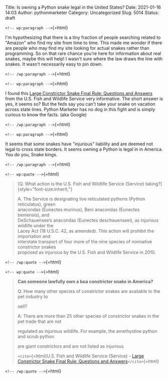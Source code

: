 Title: Is owning a Python snake legal in the United States?
Date: 2021-01-16 14:03
Author: pythonmarketer
Category: Uncategorized
Slug: 5014
Status: draft

`<!-- wp:paragraph -->`{=html}

I'm hypothesizing that there is a tiny fraction of people searching related to "Amazon" who find my site from time to time. This made me wonder if there are people who may find my site looking for actual snakes rather than programming. So on that rare chance you're here for information about real snakes, maybe this will help! I wasn't sure where the law draws the line with snakes. It wasn't necessarily easy to pin down.

`<!-- /wp:paragraph -->`{=html}

`<!-- wp:paragraph -->`{=html}

I found this [Large Constrictor Snake Final Rule: Questions and Answers](https://www.fws.gov/verobeach/PythonPDF/20150306%20LCS%20Final%20Rule%20QA%204.pdf) from the U.S. Fish and Wildlife Service very informative. The short answer is yes, it seems so? But the feds say you can't take your snake on vacation across state lines. Python Marketer has no dog in this fight and is simply curious to know the facts. (aka Google)

`<!-- /wp:paragraph -->`{=html}

`<!-- wp:paragraph -->`{=html}

It seems that some snakes have "injurious" liability and are deemed not legal to cross state borders. It seems owning a Python is legal in in America. You do you, Snake kings.

`<!-- /wp:paragraph -->`{=html}

`<!-- wp:quote -->`{=html}

> [Q. What action is the U.S. Fish and Wildlife Service (Service) taking?]{style="font-size:inherit;"}
>
> A. The Service is designating live reticulated pythons (Python reticulatus), green  
> anacondas (Eunectes murinus), Beni anacondas (Eunectes beniensis), and  
> DeSchauensee’s anacondas (Eunectes deschauenseei), as injurious wildlife under the  
> Lacey Act (18 U.S.C. 42, as amended). This action will prohibit the importation and  
> interstate transport of four more of the nine species of nonnative constrictor snakes  
> proposed as injurious by the U.S. Fish and Wildlife Service in 2010.

`<!-- /wp:quote -->`{=html}

`<!-- wp:quote -->`{=html}

> **Can someone lawfully own a boa constrictor snake in America?**
>
> Q: How many other species of constrictor snakes are available to the pet industry to
>
> sell?
>
> A: There are more than 25 other species of constrictor snakes in the pet trade that are not
>
> regulated as injurious wildlife. For example, the amethystine python and scrub python
>
> are giant constrictors and are not listed as injurious
>
> `<cite>`{=html}U.S. Fish and Wildlife Service (Service) - [Large Constrictor Snake Final Rule: Questions and Answers](https://www.fws.gov/verobeach/PythonPDF/20150306%20LCS%20Final%20Rule%20QA%204.pdf)`</cite>`{=html}

`<!-- /wp:quote -->`{=html}
